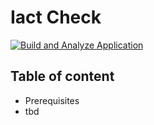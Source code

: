 Iact Check
==============

[![Build and Analyze Application](https://github.com/solec0der/iact-check/actions/workflows/build-and-analyze-core.yml/badge.svg)](https://github.com/solec0der/iact-check/actions/workflows/build-and-analyze-core.yml)

Table of content
----------------

* Prerequisites
* tbd
